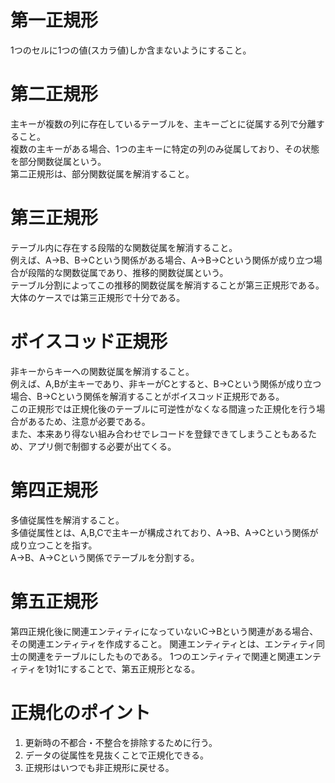 # 第一正規形

1つのセルに1つの値(スカラ値)しか含まないようにすること。

# 第二正規形

主キーが複数の列に存在しているテーブルを、主キーごとに従属する列で分離すること。  
複数の主キーがある場合、1つの主キーに特定の列のみ従属しており、その状態を部分関数従属という。  
第二正規形は、部分関数従属を解消すること。

# 第三正規形

テーブル内に存在する段階的な関数従属を解消すること。  
例えば、A→B、B→Cという関係がある場合、A→B→Cという関係が成り立つ場合が段階的な関数従属であり、推移的関数従属という。  
テーブル分割によってこの推移的関数従属を解消することが第三正規形である。  
大体のケースでは第三正規形で十分である。

# ボイスコッド正規形

非キーからキーへの関数従属を解消すること。  
例えば、A,Bが主キーであり、非キーがCとすると、B→Cという関係が成り立つ場合、B→Cという関係を解消することがボイスコッド正規形である。  
この正規形では正規化後のテーブルに可逆性がなくなる間違った正規化を行う場合があるため、注意が必要である。  
また、本来あり得ない組み合わせでレコードを登録できてしまうこともあるため、アプリ側で制御する必要が出てくる。

# 第四正規形

多値従属性を解消すること。  
多値従属性とは、A,B,Cで主キーが構成されており、A→B、A→Cという関係が成り立つことを指す。  
A→B、A→Cという関係でテーブルを分割する。

# 第五正規形

第四正規化後に関連エンティティになっていないC→Bという関連がある場合、その関連エンティティを作成すること。
関連エンティティとは、エンティティ同士の関連をテーブルにしたものである。
1つのエンティティで関連と関連エンティティを1対1にすることで、第五正規形となる。

# 正規化のポイント

1. 更新時の不都合・不整合を排除するために行う。
2. データの従属性を見抜くことで正規化できる。
3. 正規形はいつでも非正規形に戻せる。